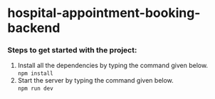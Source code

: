 # hospital-appointment-booking-backend

### Steps to get started with the project:   
1. Install all the dependencies by typing the command given below.          
`npm install`
2. Start the server by typing the command given below.   
`npm run dev`

